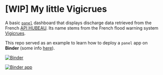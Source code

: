 # [WIP] My little Vigicrues

A basic [`panel`](https://panel.holoviz.org/) dashboard that displays discharge data retrieved from the French [API HUBEAU](https://hubeau.eaufrance.fr/). Its name stems from the French flood warning system [Vigicrues](https://www.vigicrues.gouv.fr/).

This repo served as an example to learn how to deploy a `panel` app on **Binder** (some info [here](https://panel.pyviz.org/user_guide/Server_Deployment.html)).

[![Binder](https://mybinder.org/badge_logo.svg)](https://mybinder.org/v2/gh/maximlt/myvigicrues_binder/master)

[![Binder app](https://mybinder.org/badge_logo.svg)](https://mybinder.org/v2/gh/maximlt/myvigicrues_binder/master?urlpath=/proxy/5006/myvigicrues_binder)
